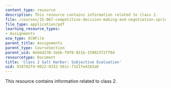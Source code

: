 ```yaml
---
content_type: resource
description: This resource contains information related to class 2.
file: /courses/15-067-competitive-decision-making-and-negotiation-spring-2011/918782f498220332561cf321fe4283a0_MIT15_067S11_Cl2_Sa_H_SB_E.pdf
file_type: application/pdf
learning_resource_types:
- Assignments
ocw_type: OCWFile
parent_title: Assignments
parent_type: CourseSection
parent_uid: 0ebbd238-3ebb-f9f8-921b-159023f2ff9d
resourcetype: Document
title: 'Class 2 Salt Harbor: Subjective Evaluation'
uid: 918782f4-9822-0332-561c-f321fe4283a0
---
```

This resource contains information related to class 2.

